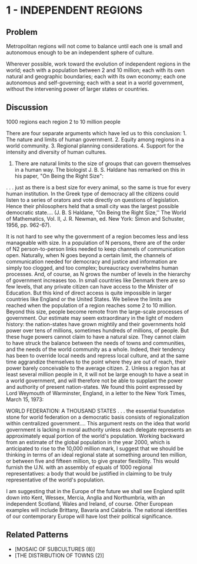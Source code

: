 # 1 - INDEPENDENT REGIONS

## Problem

Metropolitan regions will not come to balance until each one is small and autonomous enough to be an independent sphere of culture.

Wherever possible, work toward the evolution of independent regions in the world; each with a population between 2 and 10 million; each with its own natural and geographic boundaries; each with its own economy; each one autonomous and self-governing; each with a seat in a world government, without the intervening power of larger states or countries.

## Discussion

1000 regions each region 2 to 10 million people

There are four separate arguments which have led us to this conclusion: 1. The nature and limits of human government. 2. Equity among regions in a world community. 3. Regional planning considerations. 4. Support for the intensity and diversity of human cultures.

1. There are natural limits to the size of groups that can govern themselves in a human way. The biologist J. B. S. Haldane has remarked on this in his paper, "On Being the Right Size":

. . . just as there is a best size for every animal, so the same is true for every human institution. In the Greek type of democracy all the citizens could listen to a series of orators and vote directly on questions of legislation. Hence their philosophers held that a small city was the largest possible democratic state.... (J. B. S Haldane, "On Being the Right Size,'' The World of Mathematics, Vol. II, J. R. Newman, ed. New York: Simon and Schuster, 1956, pp. 962-67).

It is not hard to see why the government of a region becomes less and less manageable with size. In a population of N persons, there are of the order of N2 person-to-person links needed to keep channels of communication open. Naturally, when N goes beyond a certain limit, the channels of communication needed for democracy and justice and information are simply too clogged, and too complex; bureaucracy overwhelms human processes. And, of course, as N grows the number of levels in the hierarchy of government increases too. In small countries like Denmark there are so few levels, that any private citizen can have access to the Minister of Education. But this kind of direct access is quite impossible in larger countries like England or the United States. We believe the limits are reached when the population of a region reaches some 2 to 10 million. Beyond this size, people become remote from the large-scale processes of government. Our estimate may seem extraordinary in the light of modern history: the nation-states have grown mightily and their governments hold power over tens of millions, sometimes hundreds of millions, of people. But these huge powers cannot claim to have a natural size. They cannot claim to have struck the balance between the needs of towns and communities, and the needs of the world community as a whole. Indeed, their tendency has been to override local needs and repress local culture, and at the same time aggrandize themselves to the point where they are out of reach, their power barely conceivable to the average citizen. 2. Unless a region has at least several million people in it, it will not be large enough to have a seat in a world government, and will therefore not be able to supplant the power and authority of present nation-states. We found this point expressed by Lord Weymouth of Warminster, England, in a letter to the New York Times, March 15, 1973:

WORLD FEDERATION: A THOUSAND STATES . . . the essential foundation stone for world federation on a democratic basis consists of regionalization within centralized government.... This argument rests on the idea that world government is lacking in moral authority unless each delegate represents an approximately equal portion of the world's population. Working backward from an estimate of the global population in the year 2000, which is anticipated to rise to the 10,000 million mark, I suggest that we should be thinking in terms of an ideal regional state at something around ten million, or between five and fifteen million, to give greater flexibility. This would furnish the U.N. with an assembly of equals of 1000 regional representatives: a body that would be justified in claiming to be truly representative of the world's population.

I am suggesting that in the Europe of the future we shall see England split down into Kent, Wessex, Mercia, Anglia and Northumbria, with an independent Scotland, Wales and Ireland, of course. Other European examples will include Brittany, Bavaria and Calabria. The national identities of our contemporary Europe will have lost their political significance.

## Related Patterns

- [MOSAIC OF SUBCULTURES (8)]
- [THE DISTRIBUTION OF TOWNS (2)]

